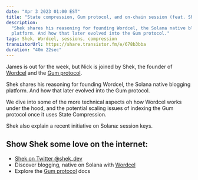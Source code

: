 ```yaml
---
date: "Apr 3 2023 01:00 EST"
title: "State compression, Gum protocol, and on-chain session (feat. Shek)"
description:
  "Shek shares his reasoning for founding Wordcel, the Solana native blogging
  platform. And how that later evolved into the Gum protocol."
tags: Shek, Wordcel, sessions, compression
transistorUrl: https://share.transistor.fm/e/678b3bba
duration: "40m 22sec"
---
```


James is out for the week, but Nick is joined by Shek, the founder of
[Wordcel](https://www.wordcelclub.com/) and the [Gum protocol](https://gum.fun).

Shek shares his reasoning for founding Wordcel, the Solana native blogging
platform. And how that later evolved into the Gum protocol.

We dive into some of the more technical aspects oh how Wordcel works under the
hood, and the potential scaling issues of indexing the Gum protocol once it uses
State Compression.

Shek also explain a recent initiative on Solana: session keys.

## Show Shek some love on the internet:

- [Shek on Twitter @shek_dev](https://twitter.com/shek_dev)
- Discover blogging, native on Solana with
  [Wordcel](https://www.wordcelclub.com/)
- Explore the [Gum protocol](https://docs.gum.fun/) docs
